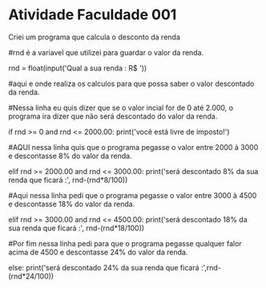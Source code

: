 # Atividade Faculdade 001
 Criei um programa que calcula o desconto da renda 
 
 #rnd é a variavel que utilizei para guardar o valor da renda.
 
rnd = float(input('Qual a sua renda : R$ '))

#aqui e onde realiza os calculos para que possa saber o valor descontado da renda.

#Nessa linha eu quis dizer que se o valor incial for de 0 até 2.000, o programa ira dizer que não será descontado do valor da renda.

if rnd >= 0 and rnd <= 2000.00:
    print('você está livre de imposto!')

#AQUI nessa linha quis que o programa pegasse o valor entre 2000 à 3000 e descontasse 8% do valor da renda.

elif rnd >= 2000.00 and rnd <= 3000.00:
    print('será descontado 8% da sua renda que ficará :', rnd-(rnd*8/100))

#Aqui nessa linha pedi que o programa pegasse o valor entre 3000 à 4500 e descontasse 18% do valor da renda.

elif rnd >= 3000.00 and rnd <= 4500.00:
    print('será descontado 18% da sua renda que ficará :', rnd-(rnd*18/100))
    
#Por fim nessa linha  pedi para que o programa pegasse qualquer falor acima de 4500 e descontasse 24% do valor da renda.

else:
    print('será descontado 24% da sua renda que ficará :',rnd-(rnd*24/100))

